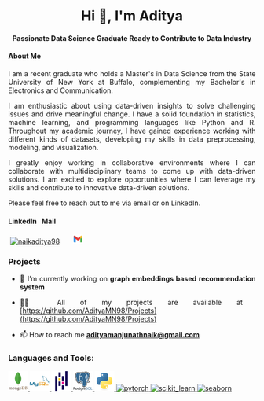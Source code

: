 <!--
**AdityaMN98/AdityaMN98** is a ✨ _special_ ✨ repository because its `README.md` (this file) appears on your GitHub profile.

Here are some ideas to get you started:

- 🔭 I’m currently working on ...
- 🌱 I’m currently learning ...
- 👯 I’m looking to collaborate on ...
- 🤔 I’m looking for help with ...
- 💬 Ask me about ...
- 📫 How to reach me: ...
- 😄 Pronouns: ...
- ⚡ Fun fact: ...
-->
<h1 align="center">Hi 👋, I'm Aditya</h1>
<h4 align="center">Passionate Data Science Graduate Ready to Contribute to Data Industry</h3>

<style> p {text-align: justify}</style>

<h4 align="left">About Me</h3>

 <p>I am a recent graduate who holds a Master's in Data Science from the State University of New York at Buffalo, complementing my Bachelor's in Electronics and Communication.</p>
  
<p>I am enthusiastic about using data-driven insights to solve challenging issues and drive meaningful change. I have a solid foundation in statistics, machine learning, and programming languages like Python and R. Throughout my academic journey, I have gained experience working with different kinds of datasets, developing my skills in data preprocessing, modeling, and visualization.</p>
  
<p>I greatly enjoy working in collaborative environments where I can collaborate with multidisciplinary teams to come up with data-driven solutions. I am excited to explore opportunities where I can leverage my skills and contribute to innovative data-driven solutions.</p>
 
Please feel free to reach out to me via email or on LinkedIn.


<h4 align="left">LinkedIn &nbsp; Mail</h4>
<p>&nbsp;<a href="https://linkedin.com/in/naikaditya98" target="_blank"><img src="https://raw.githubusercontent.com/rahuldkjain/github-profile-readme-generator/master/src/images/icons/Social/linked-in-alt.svg" alt="naikaditya98" height="20" width="40" /><span style="margin-right: 23px;"></span></a> 
<a href="mailto:nayakaditya339@gmail.com" target="_blank">
<img src="Img/mail.png" alt="Gmail" height="20" width="20" />
</a>
</p>

<h3 align="left">Projects</h3>

<p> </p>













- 🔭 I’m currently working on **graph embeddings based recommendation system**

- 👨‍💻 All of my projects are available at [https://github.com/AdityaMN98/Projects](https://github.com/AdityaMN98/Projects)

- 📫 How to reach me **adityamanjunathnaik@gmail.com**


<h3 align="left">Languages and Tools:</h3>
<p align="left"> <a href="https://www.mongodb.com/" target="_blank" rel="noreferrer"> <img src="https://raw.githubusercontent.com/devicons/devicon/master/icons/mongodb/mongodb-original-wordmark.svg" alt="mongodb" width="40" height="40"/> </a> <a href="https://www.mysql.com/" target="_blank" rel="noreferrer"> <img src="https://raw.githubusercontent.com/devicons/devicon/master/icons/mysql/mysql-original-wordmark.svg" alt="mysql" width="40" height="40"/> </a> <a href="https://pandas.pydata.org/" target="_blank" rel="noreferrer"> <img src="https://raw.githubusercontent.com/devicons/devicon/2ae2a900d2f041da66e950e4d48052658d850630/icons/pandas/pandas-original.svg" alt="pandas" width="40" height="40"/> </a> <a href="https://www.postgresql.org" target="_blank" rel="noreferrer"> <img src="https://raw.githubusercontent.com/devicons/devicon/master/icons/postgresql/postgresql-original-wordmark.svg" alt="postgresql" width="40" height="40"/> </a> <a href="https://www.python.org" target="_blank" rel="noreferrer"> <img src="https://raw.githubusercontent.com/devicons/devicon/master/icons/python/python-original.svg" alt="python" width="40" height="40"/> </a> <a href="https://pytorch.org/" target="_blank" rel="noreferrer"> <img src="https://www.vectorlogo.zone/logos/pytorch/pytorch-icon.svg" alt="pytorch" width="40" height="40"/> </a> <a href="https://scikit-learn.org/" target="_blank" rel="noreferrer"> <img src="https://upload.wikimedia.org/wikipedia/commons/0/05/Scikit_learn_logo_small.svg" alt="scikit_learn" width="40" height="40"/> </a> <a href="https://seaborn.pydata.org/" target="_blank" rel="noreferrer"> <img src="https://seaborn.pydata.org/_images/logo-mark-lightbg.svg" alt="seaborn" width="40" height="40"/> </a> </p>
